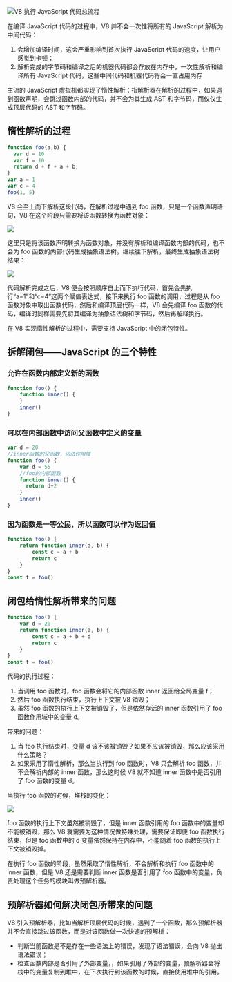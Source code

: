 ![V8 执行 JavaScript 代码总流程](/images/1676628435640-9fd6cfb5-0378-4f9f-96c0-12d36c7e6d06.png)

在编译 JavaScript 代码的过程中，V8 并不会一次性将所有的 JavaScript 解析为中间代码：

1. 会增加编译时间，这会严重影响到首次执行 JavaScript 代码的速度，让用户感觉到卡顿；
2. 解析完成的字节码和编译之后的机器代码都会存放在内存中，一次性解析和编译所有 JavaScript 代码，这些中间代码和机器代码将会一直占用内存



主流的 JavaScript 虚拟机都实现了惰性解析：指解析器在解析的过程中，如果遇到函数声明，会跳过函数内部的代码，并不会为其生成 AST 和字节码，而仅仅生成顶层代码的 AST 和字节码。

## 惰性解析的过程
```javascript
function foo(a,b) {
  var d = 10
  var f = 10
  return d + f + a + b;
}
var a = 1
var c = 4
foo(1, 5)
```

V8 会至上而下解析这段代码，在解析过程中遇到 foo 函数，只是一个函数声明语句，V8 在这个阶段只需要将该函数转换为函数对象：

![](/images/1676628951905-bc81469c-1b30-4077-bd2c-712133e69700.png)

这里只是将该函数声明转换为函数对象，并没有解析和编译函数内部的代码，也不会为 foo 函数的内部代码生成抽象语法树。继续往下解析，最终生成抽象语法树结果：

![](/images/1676629103256-78c37f61-47dc-4e8e-8159-b5320baf5fad.png)

代码解析完成之后，V8 便会按照顺序自上而下执行代码，首先会先执行“a=1”和“c=4”这两个赋值表达式，接下来执行 foo 函数的调用，过程是从 foo 函数对象中取出函数代码，然后和编译顶层代码一样，V8 会先编译 foo 函数的代码，编译时同样需要先将其编译为抽象语法树和字节码，然后再解释执行。



在 V8 实现惰性解析的过程中，需要支持 JavaScript 中的闭包特性。

## 拆解闭包——JavaScript 的三个特性
### 允许在函数内部定义新的函数
```javascript
function foo() {
    function inner() {
    }
    inner()
}
```

### 可以在内部函数中访问父函数中定义的变量
```javascript
var d = 20
//inner函数的父函数，词法作用域
function foo() {
    var d = 55
    //foo的内部函数
    function inner() {
      return d+2
    }
    inner()
}
```

### 因为函数是一等公民，所以函数可以作为返回值
```javascript
function foo() {
    return function inner(a, b) {
        const c = a + b 
        return c
    }
}
const f = foo()
```

## 闭包给惰性解析带来的问题
```javascript
function foo() {
    var d = 20
    return function inner(a, b) {
        const c = a + b + d
        return c
    }
}
const f = foo()
```

代码的执行过程：

1. 当调用 foo 函数时，foo 函数会将它的内部函数 inner 返回给全局变量 f；
2. 然后 foo 函数执行结束，执行上下文被 V8 销毁；
3. 虽然 foo 函数的执行上下文被销毁了，但是依然存活的 inner 函数引用了 foo 函数作用域中的变量 d。



带来的问题：

1. 当 foo 执行结束时，变量 d 该不该被销毁？如果不应该被销毁，那么应该采用什么策略？
2. 如果采用了惰性解析，那么当执行到 foo 函数时，V8 只会解析 foo 函数，并不会解析内部的 inner 函数，那么这时候 V8 就不知道 inner 函数中是否引用了 foo 函数的变量 d。



当执行 foo 函数的时候，堆栈的变化：

![](/images/1676629922300-504a77a3-401f-4f8b-ab16-1c3c733fda5a.png)

foo 函数的执行上下文虽然被销毁了，但是 inner 函数引用的 foo 函数中的变量却不能被销毁，那么 V8 就需要为这种情况做特殊处理，需要保证即便 foo 函数执行结束，但是 foo 函数中的 d 变量依然保持在内存中，不能随着 foo 函数的执行上下文被销毁掉。



在执行 foo 函数的阶段，虽然采取了惰性解析，不会解析和执行 foo 函数中的 inner 函数，但是 V8 还是需要判断 inner 函数是否引用了 foo 函数中的变量，负责处理这个任务的模块叫做预解析器。

## 预解析器如何解决闭包所带来的问题
V8 引入预解析器，比如当解析顶层代码的时候，遇到了一个函数，那么预解析器并不会直接跳过该函数，而是对该函数做一次快速的预解析：

+ 判断当前函数是不是存在一些语法上的错误，发现了语法错误，会向 V8 抛出语法错误；
+ 检查函数内部是否引用了外部变量，，如果引用了外部的变量，预解析器会将栈中的变量复制到堆中，在下次执行到该函数的时候，直接使用堆中的引用。

